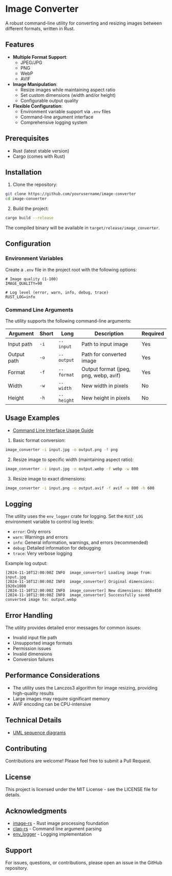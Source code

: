 # Image Converter

A robust command-line utility for converting and resizing images between different formats, written in Rust.

## Features

- **Multiple Format Support**:
  - JPEG/JPG
  - PNG
  - WebP
  - AVIF
- **Image Manipulation**:
  - Resize images while maintaining aspect ratio
  - Set custom dimensions (width and/or height)
  - Configurable output quality
- **Flexible Configuration**:
  - Environment variable support via `.env` files
  - Command-line argument interface
  - Comprehensive logging system

## Prerequisites

- Rust (latest stable version)
- Cargo (comes with Rust)

## Installation

1. Clone the repository:
```bash
git clone https://github.com/yourusername/image-converter
cd image-converter
```

2. Build the project:
```bash
cargo build --release
```

The compiled binary will be available in `target/release/image_converter`.

## Configuration

### Environment Variables

Create a `.env` file in the project root with the following options:

```env
# Image quality (1-100)
IMAGE_QUALITY=90

# Log level (error, warn, info, debug, trace)
RUST_LOG=info
```

### Command Line Arguments

The utility supports the following command-line arguments:

| Argument | Short | Long | Description | Required |
|----------|--------|------|-------------|-----------|
| Input path | `-i` | `--input` | Path to input image | Yes |
| Output path | `-o` | `--output` | Path for converted image | Yes |
| Format | `-f` | `--format` | Output format (jpeg, png, webp, avif) | Yes |
| Width | `-w` | `--width` | New width in pixels | No |
| Height | `-h` | `--height` | New height in pixels | No |

## Usage Examples

- [Command Line Interface Usage Guide](./cli-guide.md)

1. Basic format conversion:
```bash
image_converter -i input.jpg -o output.png -f png
```

2. Resize image to specific width (maintaining aspect ratio):
```bash
image_converter -i input.jpg -o output.webp -f webp -w 800
```

3. Resize image to exact dimensions:
```bash
image_converter -i input.png -o output.avif -f avif -w 800 -h 600
```

## Logging

The utility uses the `env_logger` crate for logging. Set the `RUST_LOG` environment variable to control log levels:

- `error`: Only errors
- `warn`: Warnings and errors
- `info`: General information, warnings, and errors (recommended)
- `debug`: Detailed information for debugging
- `trace`: Very verbose logging

Example log output:
```
[2024-11-10T12:00:00Z INFO  image_converter] Loading image from: input.jpg
[2024-11-10T12:00:00Z INFO  image_converter] Original dimensions: 1920x1080
[2024-11-10T12:00:00Z INFO  image_converter] New dimensions: 800x450
[2024-11-10T12:00:00Z INFO  image_converter] Successfully saved converted image to: output.webp
```

## Error Handling

The utility provides detailed error messages for common issues:
- Invalid input file path
- Unsupported image formats
- Permission issues
- Invalid dimensions
- Conversion failures

## Performance Considerations

- The utility uses the Lanczos3 algorithm for image resizing, providing high-quality results
- Large images may require significant memory
- AVIF encoding can be CPU-intensive

## Technical Details

- [UML sequence diagrams](./sequence-diagram-doc.md)

## Contributing

Contributions are welcome! Please feel free to submit a Pull Request.

## License

This project is licensed under the MIT License - see the LICENSE file for details.

## Acknowledgments

- [image-rs](https://github.com/image-rs/image) - Rust image processing foundation
- [clap-rs](https://github.com/clap-rs/clap) - Command line argument parsing
- [env_logger](https://github.com/env-logger-rs/env_logger) - Logging implementation

## Support

For issues, questions, or contributions, please open an issue in the GitHub repository.
